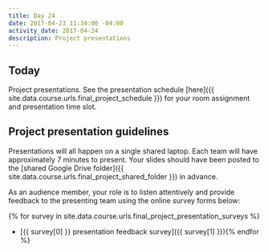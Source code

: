 ```yaml
---
title: Day 24
date: 2017-04-23 11:34:00 -04:00
activity_date: 2017-04-24
description: Project presentations
---
```


## Today

Project presentations. See the presentation schedule [here]({{ site.data.course.urls.final_project_schedule }}) for your room assignment and presentation time slot.

## Project presentation guidelines

Presentations will all happen on a single shared laptop. Each team will have
approximately 7 minutes to present. Your slides should have been posted to the
[shared Google Drive
folder]({{ site.data.course.urls.final_project_shared_folder }})
in advance.

As an audience member, your role is to listen attentively and provide feedback
to the presenting team using the online survey forms below:

{% for survey in site.data.course.urls.final_project_presentation_surveys %}
* [{{ survey[0] }} presentation feedback survey]({{ survey[1] }}){% endfor %}
